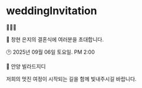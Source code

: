 # weddingInvitation
🤵💓👰

💌 창현 은지의 결혼식에 여러분을 초대합니다.

🕑 2025년 09월 06일 토요일. PM 2:00

💒 안양 빌라드지디


저희의 멋진 여정이 시작되는 길을 함께 빛내주시길 바랍니다.

